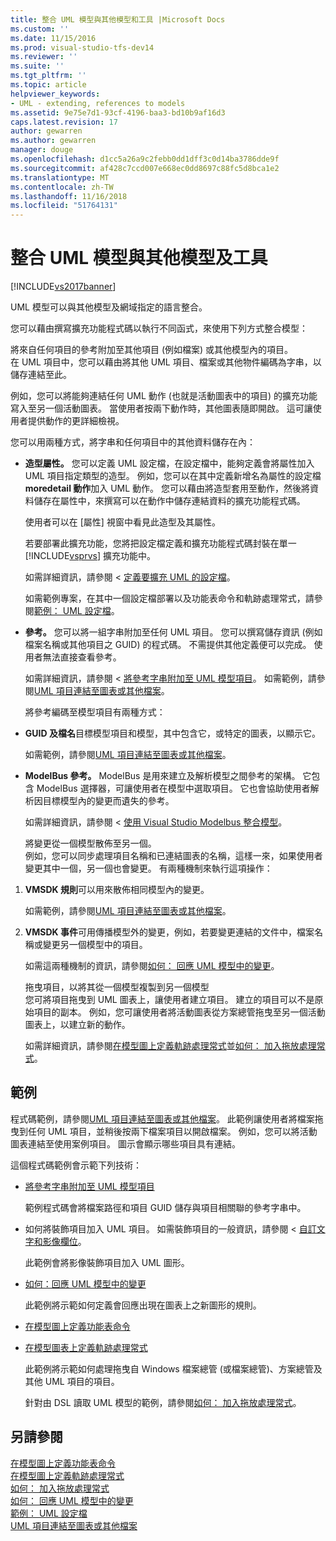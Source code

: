 ```yaml
---
title: 整合 UML 模型與其他模型和工具 |Microsoft Docs
ms.custom: ''
ms.date: 11/15/2016
ms.prod: visual-studio-tfs-dev14
ms.reviewer: ''
ms.suite: ''
ms.tgt_pltfrm: ''
ms.topic: article
helpviewer_keywords:
- UML - extending, references to models
ms.assetid: 9e75e7d1-93cf-4196-baa3-bd10b9af16d3
caps.latest.revision: 17
author: gewarren
ms.author: gewarren
manager: douge
ms.openlocfilehash: d1cc5a26a9c2febb0dd1dff3c0d14ba3786dde9f
ms.sourcegitcommit: af428c7ccd007e668ec0dd8697c88fc5d8bca1e2
ms.translationtype: MT
ms.contentlocale: zh-TW
ms.lasthandoff: 11/16/2018
ms.locfileid: "51764131"
---
```

# <a name="integrate-uml-models-with-other-models-and-tools"></a>整合 UML 模型與其他模型及工具
[!INCLUDE[vs2017banner](../includes/vs2017banner.md)]

UML 模型可以與其他模型及網域指定的語言整合。  
  
 您可以藉由撰寫擴充功能程式碼以執行不同函式，來使用下列方式整合模型：  
  
 將來自任何項目的參考附加至其他項目 (例如檔案) 或其他模型內的項目。  
 在 UML 項目中，您可以藉由將其他 UML 項目、檔案或其他物件編碼為字串，以儲存連結至此。  
  
 例如，您可以將能夠連結任何 UML 動作 (也就是活動圖表中的項目) 的擴充功能寫入至另一個活動圖表。 當使用者按兩下動作時，其他圖表隨即開啟。 這可讓使用者提供動作的更詳細檢視。  
  
 您可以用兩種方式，將字串和任何項目中的其他資料儲存在內：  
  
- **造型屬性。** 您可以定義 UML 設定檔，在設定檔中，能夠定義會將屬性加入 UML 項目指定類型的造型。 例如，您可以在其中定義新增名為屬性的設定檔**moredetail 動作**加入 UML 動作。 您可以藉由將造型套用至動作，然後將資料儲存在屬性中，來撰寫可以在動作中儲存連結資料的擴充功能程式碼。  
  
   使用者可以在 [屬性] 視窗中看見此造型及其屬性。  
  
   若要部署此擴充功能，您將把設定檔定義和擴充功能程式碼封裝在單一 [!INCLUDE[vsprvs](../includes/vsprvs-md.md)] 擴充功能中。  
  
   如需詳細資訊，請參閱 <<c0> [ 定義要擴充 UML 的設定檔](../modeling/define-a-profile-to-extend-uml.md)。  
  
   如需範例專案，在其中一個設定檔部署以及功能表命令和軌跡處理常式，請參閱[範例： UML 設定檔](http://go.microsoft.com/fwlink/?LinkID=213811)。  
  
- **參考。** 您可以將一組字串附加至任何 UML 項目。 您可以撰寫儲存資訊 (例如檔案名稱或其他項目之 GUID) 的程式碼。 不需提供其他定義便可以完成。 使用者無法直接查看參考。  
  
   如需詳細資訊，請參閱 <<c0> [ 將參考字串附加至 UML 模型項目](../modeling/attach-reference-strings-to-uml-model-elements.md)。 如需範例，請參閱[UML 項目連結至圖表或其他檔案](http://go.microsoft.com/fwlink/?LinkId=213813)。  
  
  將參考編碼至模型項目有兩種方式：  
  
- **GUID 及檔名**目標模型項目和模型，其中包含它，或特定的圖表，以顯示它。  
  
   如需範例，請參閱[UML 項目連結至圖表或其他檔案](http://go.microsoft.com/fwlink/?LinkId=213813)。  
  
- **ModelBus 參考。** ModelBus 是用來建立及解析模型之間參考的架構。 它包含 ModelBus 選擇器，可讓使用者在模型中選取項目。 它也會協助使用者解析因目標模型內的變更而遺失的參考。  
  
   如需詳細資訊，請參閱 <<c0> [ 使用 Visual Studio Modelbus 整合模型](../modeling/integrating-models-by-using-visual-studio-modelbus.md)。  
  
  將變更從一個模型散佈至另一個。  
  例如，您可以同步處理項目名稱和已連結圖表的名稱，這樣一來，如果使用者變更其中一個，另一個也會變更。 有兩種機制來執行這項操作：  
  
1. **VMSDK 規則**可以用來散佈相同模型內的變更。  
  
    如需範例，請參閱[UML 項目連結至圖表或其他檔案](http://go.microsoft.com/fwlink/?LinkId=213813)。  
  
2. **VMSDK 事件**可用傳播模型外的變更，例如，若要變更連結的文件中，檔案名稱或變更另一個模型中的項目。  
  
   如需這兩種機制的資訊，請參閱[如何： 回應 UML 模型中的變更](../misc/how-to-respond-to-changes-in-a-uml-model.md)。  
  
   拖曳項目，以將其從一個模型複製到另一個模型  
   您可將項目拖曳到 UML 圖表上，讓使用者建立項目。 建立的項目可以不是原始項目的副本。 例如，您可讓使用者將活動圖表從方案總管拖曳至另一個活動圖表上，以建立新的動作。  
  
   如需詳細資訊，請參閱[在模型圖上定義軌跡處理常式](../modeling/define-a-gesture-handler-on-a-modeling-diagram.md)並[如何： 加入拖放處理常式](../modeling/how-to-add-a-drag-and-drop-handler.md)。  
  
## <a name="samples"></a>範例  
 程式碼範例，請參閱[UML 項目連結至圖表或其他檔案](http://go.microsoft.com/fwlink/?LinkId=213813)。 此範例讓使用者將檔案拖曳到任何 UML 項目，並稍後按兩下檔案項目以開啟檔案。 例如，您可以將活動圖表連結至使用案例項目。 圖示會顯示哪些項目具有連結。  
  
 這個程式碼範例會示範下列技術：  
  
- [將參考字串附加至 UML 模型項目](../modeling/attach-reference-strings-to-uml-model-elements.md)  
  
   範例程式碼會將檔案路徑和項目 GUID 儲存與項目相關聯的參考字串中。  
  
- 如何將裝飾項目加入 UML 項目。 如需裝飾項目的一般資訊，請參閱 <<c0> [ 自訂文字和影像欄位](../modeling/customizing-text-and-image-fields.md)。  
  
   此範例會將影像裝飾項目加入 UML 圖形。  
  
- [如何：回應 UML 模型中的變更](../misc/how-to-respond-to-changes-in-a-uml-model.md)  
  
   此範例將示範如何定義會回應出現在圖表上之新圖形的規則。  
  
- [在模型圖上定義功能表命令](../modeling/define-a-menu-command-on-a-modeling-diagram.md)  
  
- [在模型圖表上定義軌跡處理常式](../modeling/define-a-gesture-handler-on-a-modeling-diagram.md)  
  
   此範例將示範如何處理拖曳自 Windows 檔案總管 (或檔案總管)、方案總管及其他 UML 項目的項目。  
  
  針對由 DSL 讀取 UML 模型的範例，請參閱[如何： 加入拖放處理常式](../modeling/how-to-add-a-drag-and-drop-handler.md)。  
  
## <a name="see-also"></a>另請參閱  
 [在模型圖上定義功能表命令](../modeling/define-a-menu-command-on-a-modeling-diagram.md)   
 [在模型圖上定義軌跡處理常式](../modeling/define-a-gesture-handler-on-a-modeling-diagram.md)   
 [如何： 加入拖放處理常式](../modeling/how-to-add-a-drag-and-drop-handler.md)   
 [如何： 回應 UML 模型中的變更](../misc/how-to-respond-to-changes-in-a-uml-model.md)   
 [範例： UML 設定檔](http://go.microsoft.com/fwlink/?LinkID=213811)   
 [UML 項目連結至圖表或其他檔案](http://go.microsoft.com/fwlink/?LinkId=213813)



